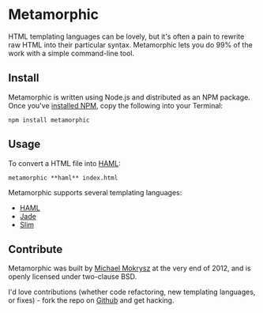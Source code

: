 # Metamorphic
HTML templating languages can be lovely, but it's often a pain to rewrite raw HTML into their particular syntax. Metamorphic lets you do 99% of the work with a simple command-line tool.

## Install
Metamorphic is written using Node.js and distributed as an NPM package. Once you've [installed NPM](http://nodejs.org/download/), copy the following into your Terminal:

`npm install metamorphic`

## Usage
To convert a HTML file into [HAML](http://haml.info):

`metamorphic **haml** index.html`

Metamorphic supports several templating languages:

* [HAML](http://haml.info)
* [Jade](http://jade-lang.com)
* [Slim](http://slim-lang.com)

## Contribute
Metamorphic was built by [Michael Mokrysz](https://46bit.com) at the very end of 2012, and is openly licensed under two-clause BSD.

I'd love contributions (whether code refactoring, new templating languages, or fixes) - fork the repo on [Github](https://github.com/46Bit/metamorphic) and get hacking.
